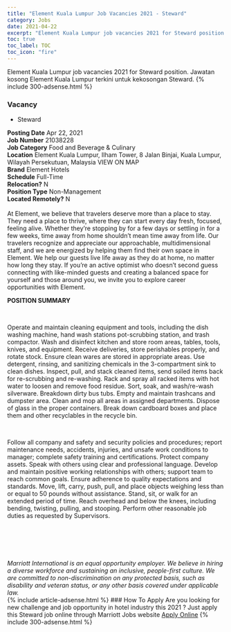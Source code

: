 ```yaml
---
title: "Element Kuala Lumpur Job Vacancies 2021 - Steward" 
category: Jobs 
date: 2021-04-22 
excerpt: "Element Kuala Lumpur job vacancies 2021 for Steward position. Jawatan kosong Element Kuala Lumpur terkini untuk kekosongan Steward." 
toc: true 
toc_label: TOC 
toc_icon: "fire" 
--- 
```


Element Kuala Lumpur job vacancies 2021 for Steward position. Jawatan kosong Element Kuala Lumpur terkini untuk kekosongan Steward. 
{% include 300-adsense.html %} 
### Vacancy 
- Steward 
<div><div><b>Posting Date</b> Apr 22, 2021<br><b>Job Number</b> 21038228<br><b>Job Category</b> Food and Beverage &amp; Culinary<br><b>Location</b> Element Kuala Lumpur, Ilham Tower, 8 Jalan Binjai, Kuala Lumpur, Wilayah Persekutuan, Malaysia VIEW ON MAP<br><b>Brand</b> Element Hotels<br><b>Schedule</b> Full-Time<br><b>Relocation?</b> N<br><b>Position Type</b> Non-Management<br><b>Located Remotely?</b> N<br><br>At Element, we believe that travelers deserve more than a place to stay. They need a place to thrive, where they can start every day fresh, focused, feeling alive. Whether they&#8217;re stopping by for a few days or settling in for a few weeks, time away from home shouldn&#8217;t mean time away from life. Our travelers recognize and appreciate our approachable, multidimensional staff, and we are energized by helping them find their own space in Element. We help our guests live life away as they do at home, no matter how long they stay. If you&#8217;re an active optimist who doesn&#8217;t second guess connecting with like-minded guests and creating a balanced space for yourself and those around you, we invite you to explore career opportunities with Element.<br></div><div> <p><strong>POSITION SUMMARY</strong></p> <p>&#160;</p> <p>Operate and maintain cleaning equipment and tools, including the dish washing machine, hand wash stations pot-scrubbing station, and trash compactor. Wash and disinfect kitchen and store room areas, tables, tools, knives, and equipment. Receive deliveries, store perishables properly, and rotate stock. Ensure clean wares are stored in appropriate areas. Use detergent, rinsing, and sanitizing chemicals in the 3-compartment sink to clean dishes. Inspect, pull, and stack cleaned items, send soiled items back for re-scrubbing and re-washing. Rack and spray all racked items with hot water to loosen and remove food residue. Sort, soak, and wash/re-wash silverware. Breakdown dirty bus tubs. Empty and maintain trashcans and dumpster area. Clean and mop all areas in assigned departments. Dispose of glass in the proper containers. Break down cardboard boxes and place them and other recyclables in the recycle bin.</p> <p>&#160;</p> <p>Follow all company and safety and security policies and procedures; report maintenance needs, accidents, injuries, and unsafe work conditions to manager; complete safety training and certifications. Protect company assets. Speak with others using clear and professional language. Develop and maintain positive working relationships with others; support team to reach common goals. Ensure adherence to quality expectations and standards. Move, lift, carry, push, pull, and place objects weighing less than or equal to 50 pounds without assistance. Stand, sit, or walk for an extended period of time. Reach overhead and below the knees, including bending, twisting, pulling, and stooping. Perform other reasonable job duties as requested by Supervisors.</p> <p>&#160;</p> <p>&#160;</p> </div> <div> &#160;</div> <em>Marriott International is an equal opportunity employer.&#160;We believe in hiring a diverse workforce and sustaining an inclusive, people-first culture.&#160;We are committed to non-discrimination on&#160;any&#160;protected&#160;basis, such as disability and veteran status, or any other basis covered under applicable law.</em><br></div> 
{% include article-adsense.html %} 
### How To Apply 
Are you looking for new challenge and job opportunity in hotel industry this 2021 ?
Just apply this Steward job online through Marriott Jobs website 
<a href="https://jobs.marriott.com/marriott/jobs/21038228?lang=en-us" class="btn btn--info" target="_blank" rel="nofollow noopenner">Apply Online</a> 
{% include 300-adsense.html %} 
